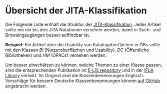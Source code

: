 # Übersicht der JITA-Klassifikation

Die Folgende Liste enthält die Struktur der [JITA-Klassifikation](https://de.wikipedia.org/wiki/JITA_Classification_System_of_Library_and_Information_Science). Jeder Artikel sollte mit ein bis drei JITA Notationen versehen werden, damit in Such- und Browsingzugängen besser auffindbar ist.

**Beispiel:** Ein Artikel über die Usability von Katalogoberflächen in ÖBs sollte mit den Klassen 
*BI* (Nutzeroberflächen und Usability), *DC* (Öffentliche Bibliotheken) und *HM* (OPACs) versehen werden.

Um besser einschätzen zu können, welche Themen zu einer Klasse passen, sind die entsprechenden Publikation im [E-LIS repository](http://eprints.rclis.org/view/subjects/subjects.html) und in der [IFLA Library](http://library.ifla.org/view/subjects/) verlinkt. Im Original sind die Klassenbenennungen Englisch. Vorschläge für bessere Deutsche Klassenbenennungen können [auf GitHub](https://github.com/gbv/JITA/blob/master/jita-de.txt) angebracht werden.



